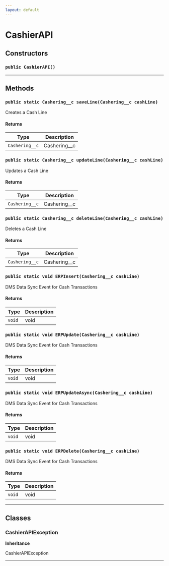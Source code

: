 ```yaml
---
layout: default
---
```

# CashierAPI
## Constructors
### `public CashierAPI()`
---
## Methods
### `public static Cashering__c saveLine(Cashering__c cashLine)`

Creates a Cash Line

#### Returns

|Type|Description|
|---|---|
|`Cashering__c`|Cashering__c|

### `public static Cashering__c updateLine(Cashering__c cashLine)`

Updates a Cash Line

#### Returns

|Type|Description|
|---|---|
|`Cashering__c`|Cashering__c|

### `public static Cashering__c deleteLine(Cashering__c cashLine)`

Deletes a Cash Line

#### Returns

|Type|Description|
|---|---|
|`Cashering__c`|Cashering__c|

### `public static void ERPInsert(Cashering__c cashLine)`

DMS Data Sync Event for Cash Transactions

#### Returns

|Type|Description|
|---|---|
|`void`|void|

### `public static void ERPUpdate(Cashering__c cashLine)`

DMS Data Sync Event for Cash Transactions

#### Returns

|Type|Description|
|---|---|
|`void`|void|

### `public static void ERPUpdateAsync(Cashering__c cashLine)`

DMS Data Sync Event for Cash Transactions

#### Returns

|Type|Description|
|---|---|
|`void`|void|

### `public static void ERPDelete(Cashering__c cashLine)`

DMS Data Sync Event for Cash Transactions

#### Returns

|Type|Description|
|---|---|
|`void`|void|

---
## Classes
### CashierAPIException

**Inheritance**

CashierAPIException


---
